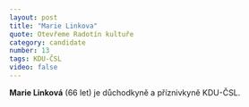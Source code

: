 ```yaml
---
layout: post
title: "Marie Linkova"
quote: Otevřeme Radotín kultuře
category: candidate
number: 13
tags: KDU-ČSL
video: false
---
```


**Marie Linková** (66 let) je důchodkyně a příznivkyně KDU-ČSL.
